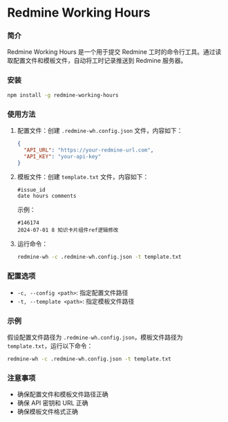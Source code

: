 # Redmine Working Hours

### 简介
Redmine Working Hours 是一个用于提交 Redmine 工时的命令行工具。通过读取配置文件和模板文件，自动将工时记录推送到 Redmine 服务器。

### 安装
```bash
npm install -g redmine-working-hours
```

### 使用方法
1. 配置文件：创建 `.redmine-wh.config.json` 文件，内容如下：
   ```json
   {
     "API_URL": "https://your-redmine-url.com",
     "API_KEY": "your-api-key"
   }
   ```
2. 模板文件：创建 `template.txt` 文件，内容如下：
   ```
   #issue_id
   date hours comments
   ```
   示例：
   ```
   #146174
   2024-07-01 8 知识卡片组件ref逻辑修改
   ```

3. 运行命令：
   ```bash
   redmine-wh -c .redmine-wh.config.json -t template.txt
   ```

### 配置选项
- `-c, --config <path>`: 指定配置文件路径
- `-t, --template <path>`: 指定模板文件路径

### 示例
假设配置文件路径为 `.redmine-wh.config.json`，模板文件路径为 `template.txt`，运行以下命令：
```bash
redmine-wh -c .redmine-wh.config.json -t template.txt
```

### 注意事项
- 确保配置文件和模板文件路径正确
- 确保 API 密钥和 URL 正确
- 确保模板文件格式正确

